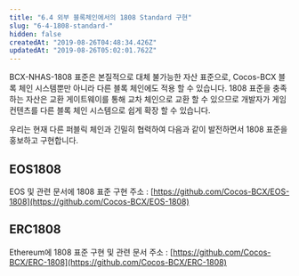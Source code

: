 ```yaml
---
title: "6.4 외부 블록체인에서의 1808 Standard 구현"
slug: "6-4-1808-standard-"
hidden: false
createdAt: "2019-08-26T04:48:34.426Z"
updatedAt: "2019-08-26T05:02:01.762Z"
---
```

BCX-NHAS-1808 표준은 본질적으로 대체 불가능한 자산 표준으로, Cocos-BCX 블록 체인 시스템뿐만 아니라 다른 블록 체인에도 적용 할 수 있습니다. 1808 표준을 충족하는 자산은 교환 게이트웨이를 통해 교차 체인으로 교환 할 수 있으므로 개발자가 게임 컨텐츠를 다른 블록 체인 시스템으로 쉽게 확장 할 수 있습니다.

우리는 현재 다른 퍼블릭 체인과 긴밀히 협력하여 다음과 같이 발전하면서 1808 표준을 홍보하고 구현합니다.

## EOS1808
EOS 및 관련 문서에 1808 표준 구현
주소 : [https://github.com/Cocos-BCX/EOS-1808](https://github.com/Cocos-BCX/EOS-1808)

## ERC1808
Ethereum에 1808 표준 구현 및 관련 문서 주소 : [https://github.com/Cocos-BCX/ERC-1808](https://github.com/Cocos-BCX/ERC-1808)